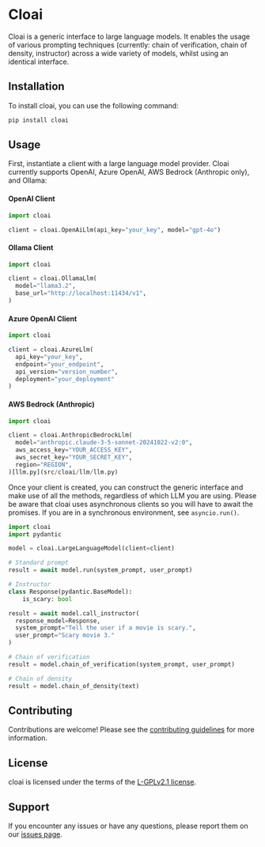 # Cloai

Cloai is a generic interface to large language models. It enables the usage of
various prompting techniques (currently: chain of verification, chain of density,
instructor) across a wide variety of models, whilst using an identical interface.

## Installation

To install cloai, you can use the following command:

```sh
pip install cloai
```

## Usage

First, instantiate a client with a large language model provider. Cloai currently
supports OpenAI, Azure OpenAI, AWS Bedrock (Anthropic only), and Ollama:

#### OpenAI Client

```python
import cloai

client = cloai.OpenAiLlm(api_key="your_key", model="gpt-4o")
```

#### Ollama Client

```python
import cloai

client = cloai.OllamaLlm(
  model="llama3.2",
  base_url="http://localhost:11434/v1",
)
```

#### Azure OpenAI Client
```python
import cloai

client = cloai.AzureLlm(
  api_key="your_key",
  endpoint="your_endpoint",
  api_version="version_number",
  deployment="your_deployment"
)
```

#### AWS Bedrock (Anthropic)
```python
import cloai

client = cloai.AnthropicBedrockLlm(
  model="anthropic.claude-3-5-sonnet-20241022-v2:0",
  aws_access_key="YOUR_ACCESS_KEY",
  aws_secret_key="YOUR_SECRET_KEY",
  region="REGION",
)[llm.py](src/cloai/llm/llm.py)
```

Once your client is created, you can construct the generic interface and make use of
all the methods, regardless of which LLM you are using. Please be aware that cloai
uses asynchronous clients so you will have to await the promises. If you are in a
synchronous environment, see `asyncio.run()`.

```python
import cloai
import pydantic

model = cloai.LargeLanguageModel(client=client)

# Standard prompt
result = await model.run(system_prompt, user_prompt)

# Instructor
class Response(pydantic.BaseModel):
    is_scary: bool

result = await model.call_instructor(
  response_model=Response,
  system_prompt="Tell the user if a movie is scary.",
  user_prompt="Scary movie 3."
)

# Chain of verification
result = model.chain_of_verification(system_prompt, user_prompt)

# Chain of density
result = model.chain_of_density(text)
```



## Contributing

Contributions are welcome! Please see the [contributing guidelines](CONTRIBUTING.md) for more information.

## License

cloai is licensed under the terms of the [L-GPLv2.1 license](LICENSE).

## Support

If you encounter any issues or have any questions, please report them on our [issues page](https://github.com/childmindresearch/cloai/issues).
